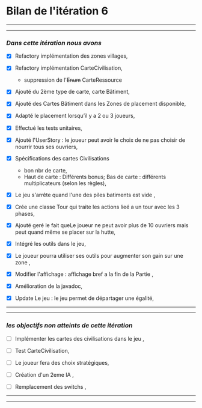 # Bilan de l'itération 6

---
---
 ###  *Dans cette itération nous avons*
 
* [x] Refactory implémentation des zones villages,
 
* [x] Refactory implémentation CarteCivilisation,
  - suppression de l'~~Enum~~ CarteRessource
  
* [x] Ajouté du 2ème type de carte, carte Bâtiment, 
  
* [x] Ajouté des Cartes Bâtiment dans les Zones de placement disponible,

* [x] Adapté le placement lorsqu’il y a 2 ou 3 joueurs,

* [x] Effectué les tests unitaires,

* [x] Ajouté l'UserStory : le joueur peut avoir le choix de ne pas choisir de nourrir tous ses ouvriers,

* [x] Spécifications des cartes Civilisations
  - bon nbr de carte,
  - Haut de carte : Différents bonus; Bas de carte : différents multiplicateurs (selon les règles),
  
* [x] Le jeu s'arrête quand l'une des piles batiments est vide ,

* [x] Crée une classe Tour qui traite les actions lieé a un tour avec les 3 phases,

* [x] Ajouté geré le fait queLe joueur ne peut avoir plus de 10 ouvriers mais peut quand même se placer sur la hutte,

* [x] Intégré les outils dans le jeu,

* [x] Le joueur pourra utiliser ses outils pour augmenter son gain sur une zone ,

* [x] Modifier l'affichage : affichage bref a la fin de la Partie ,

* [x] Amélioration de la javadoc,

* [x] Update Le jeu : le jeu permet de départager une égalité,



 
 ---
 ---
  ### *les objectifs non atteints de cette itération*
 
* [ ] Implémenter les cartes des civilisations dans le jeu ,
* [ ] Test CarteCivilisation,
* [ ] Le joueur fera des choix stratégiques,
* [ ] Création d'un 2eme IA ,
* [ ] Remplacement des switchs ,


---
***
